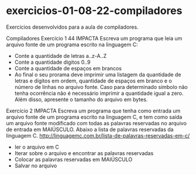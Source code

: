 # exercicios-01-08-22-compiladores
Exercicios desenvolvidos para a aula de compiladores. 

Compiladores
Exercício 1
44
IMPACTA
Escreva um programa que leia um arquivo fonte de um
programa escrito na linguagem C:
- Conte a quantidade de letras a..z-A..Z
- Conte a quantidade digitos 0..9 
- Conte a quantidade de espaços em brancos
- Ao final o seu prorama deve imprimir uma listagem da quantidade de
letras e dígitos em ordem, quantidade de espaços em branco
e o número de linhas no arquivo fonte. 
Caso para determinado símbolo não tenha ocorrência não é necessário
imprimir a quantidade igual a zero. 
Além disso, apresente o tamanho do arquivo em bytes.


Exercício 2
IMPACTA
Escreva um programa que tenha como entrada um arquivo
fonte de um programa escrito na linguagem C, e tem como
saída um arquivo fonte modificado com todas as palavras
reservadas no arquivo de entrada em MAIÚSCULO. 
Abaixo a lista de palavras reservadas da linguagem C.
http://linguagemc.com.br/lista-de-palavras-reservadas-em-c/

- ler o arquivo em C
- Iterar sobre o arquivo e encontrar as palavras reservadas
- Colocar as palavras reservadas em MAIÚSCULO 
- Salvar no arquivo
